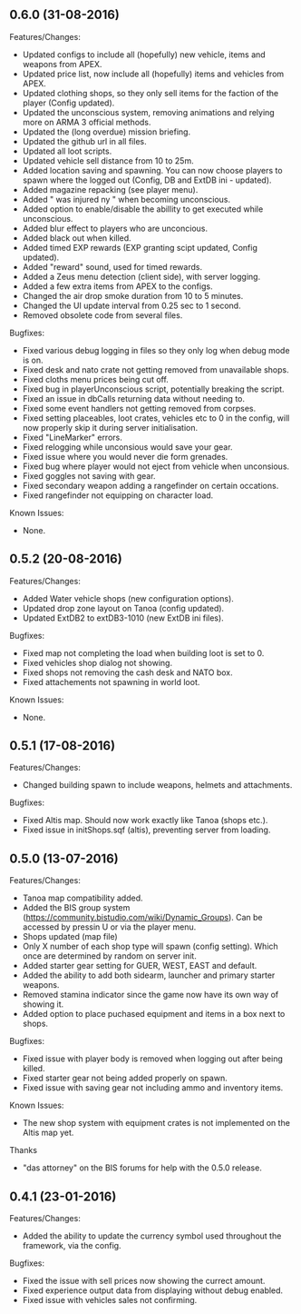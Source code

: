 ## 0.6.0 (31-08-2016)

Features/Changes:

 * Updated configs to include all (hopefully) new vehicle, items and weapons from APEX.
 * Updated price list, now include all (hopefully) items and vehicles from APEX.
 * Updated clothing shops, so they only sell items for the faction of the player (Config updated).
 * Updated the unconscious system, removing animations and relying more on ARMA 3 official methods.
 * Updated the (long overdue) mission briefing.
 * Updated the github url in all files.
 * Updated all loot scripts.
 * Updated vehicle sell distance from 10 to 25m.
 * Added location saving and spawning. You can now choose players to spawn where the logged out (Config, DB and ExtDB ini - updated).
 * Added magazine repacking (see player menu).
 * Added "<player> was injured ny <player>" when becoming unconscious.
 * Added option to enable/disable the abillity to get executed while unconscious.
 * Added blur effect to players who are unconcious.
 * Added black out when killed.
 * Added timed EXP rewards (EXP granting scipt updated, Config updated).
 * Added "reward" sound, used for timed rewards.
 * Added a Zeus menu detection (client side), with server logging.
 * Added a few extra items from APEX to the configs.
 * Changed the air drop smoke duration from 10 to 5 minutes.
 * Changed the UI update interval from 0.25 sec to 1 second.
 * Removed obsolete code from several files.

Bugfixes:

 * Fixed various debug logging in files so they only log when debug mode is on.
 * Fixed desk and nato crate not getting removed from unavailable shops.
 * Fixed cloths menu prices being cut off.
 * Fixed bug in playerUnconscious script, potentially breaking the script.
 * Fixed an issue in dbCalls returning data without needing to.
 * Fixed some event handlers not getting removed from corpses.
 * Fixed setting placeables, loot crates, vehicles etc to 0 in the config, will now properly skip it during server initialisation.
 * Fixed "LineMarker" errors.
 * Fixed relogging while unconsious would save your gear.
 * Fixed issue where you would never die form grenades.
 * Fixed bug where player would not eject from vehicle when unconsious.
 * Fixed goggles not saving with gear.
 * Fixed secondary weapon adding a rangefinder on certain occations.
 * Fixed rangefinder not equipping on character load.

Known Issues:

 * None.


## 0.5.2 (20-08-2016)

Features/Changes:

 * Added Water vehicle shops (new configuration options).
 * Updated drop zone layout on Tanoa (config updated).
 * Updated ExtDB2 to extDB3-1010 (new ExtDB ini files).

Bugfixes:

 * Fixed map not completing the load when building loot is set to 0.
 * Fixed vehicles shop dialog not showing.
 * Fixed shops not removing the cash desk and NATO box.
 * Fixed attachements not spawning in world loot.

Known Issues:

 * None.


## 0.5.1 (17-08-2016)

Features/Changes:

 * Changed building spawn to include weapons, helmets and attachments.

Bugfixes:

 * Fixed Altis map. Should now work exactly like Tanoa (shops etc.).
 * Fixed issue in initShops.sqf (altis), preventing server from loading.


## 0.5.0 (13-07-2016)

Features/Changes:

 * Tanoa map compatibility added.
 * Added the BIS group system (https://community.bistudio.com/wiki/Dynamic_Groups). Can be accessed by pressin U or via the player menu.
 * Shops updated (map file)
 * Only X number of each shop type will spawn (config setting). Which once are determined by random on server init.
 * Added starter gear setting for GUER, WEST, EAST and default.
 * Added the ability to add both sidearm, launcher and primary starter weapons.
 * Removed stamina indicator since the game now have its own way of showing it.
 * Added option to place puchased equipment and items in a box next to shops.

Bugfixes:

 * Fixed issue with player body is removed when logging out after being killed.
 * Fixed starter gear not being added properly on spawn.
 * Fixed issue with saving gear not including ammo and inventory items.

Known Issues:

 * The new shop system with equipment crates is not implemented on the Altis map yet.

Thanks

 * "das attorney" on the BIS forums for help with the 0.5.0 release.


## 0.4.1 (23-01-2016)

Features/Changes:

 * Added the ability to update the currency symbol used throughout the framework, via the config.

Bugfixes:

 * Fixed the issue with sell prices now showing the currect amount.
 * Fixed experience output data from displaying without debug enabled.
 * Fixed issue with vehicles sales not confirming.